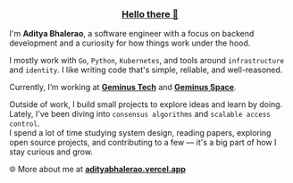<h3 align="center">
  <a href="https://youtu.be/rEq1Z0bjdwc?si=b26k4plRfK_vvs_O">Hello there 👋</a>
</h3>

I'm **Aditya Bhalerao**, a software engineer with a focus on backend development and a curiosity for how things work under the hood.

I mostly work with `Go`, `Python`, `Kubernetes`, and tools around `infrastructure` and `identity`. I like writing code that's simple, reliable, and well-reasoned.

Currently, I’m working at [**Geminus Tech**](https://geminustech.com/) and [**Geminus Space**](https://geminus.space/).

Outside of work, I build small projects to explore ideas and learn by doing. Lately, I've been diving into `consensus algorithms` and `scalable access control`.  
I spend a lot of time studying system design, reading papers, exploring open source projects, and contributing to a few — it's a big part of how I stay curious and grow.

🌐 More about me at [**adityabhalerao.vercel.app**](https://adityabhalerao.vercel.app/)
